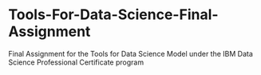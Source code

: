 # Tools-For-Data-Science-Final-Assignment
Final Assignment for the Tools for Data Science Model under the IBM Data Science Professional Certificate program
